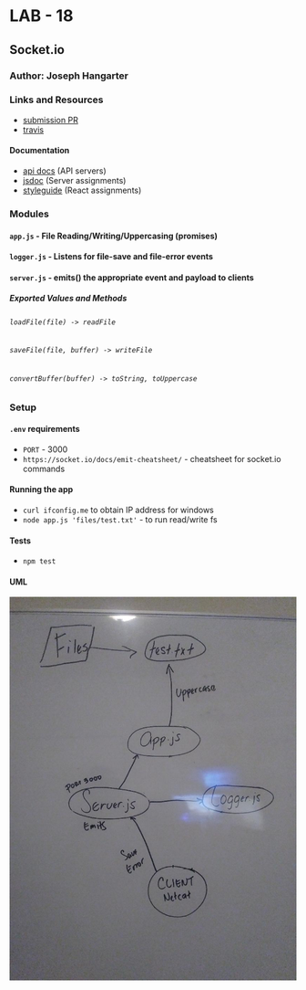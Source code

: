 # LAB - 18

## Socket.io

### Author: Joseph Hangarter

### Links and Resources
* [submission PR](http://xyz.com)
* [travis](http://xyz.com)

#### Documentation
* [api docs](http://xyz.com) (API servers)
* [jsdoc](http://xyz.com) (Server assignments)
* [styleguide](http://xyz.com) (React assignments)

### Modules
#### `app.js` - File Reading/Writing/Uppercasing (promises)
#### `logger.js` - Listens for file-save and file-error events
#### `server.js` - emits() the appropriate event and payload to clients

##### Exported Values and Methods
###### `loadFile(file) -> readFile`
###### `saveFile(file, buffer) -> writeFile`
###### `convertBuffer(buffer) -> toString, toUppercase`


### Setup
#### `.env` requirements
* `PORT` - 3000
* `https://socket.io/docs/emit-cheatsheet/` - cheatsheet for socket.io commands

#### Running the app
* `curl ifconfig.me` to obtain IP address for windows
* `node app.js 'files/test.txt'` - to run read/write fs
  
#### Tests
* `npm test`

#### UML
![UML](./image/UML.jpg)